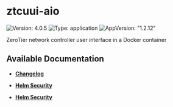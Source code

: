 # ztcuui-aio

![Version: 4.0.5](https://img.shields.io/badge/Version-4.0.5-informational?style=flat-square) ![Type: application](https://img.shields.io/badge/Type-application-informational?style=flat-square) ![AppVersion: "1.2.12"](https://img.shields.io/badge/AppVersion-"1.2.12"-informational?style=flat-square)

ZeroTier network controller user interface in a Docker container

## Available Documentation

- [**Changelog**](CHANGELOG)

- [**Helm Security**](container-security)

- [**Helm Security**](helm-security)

